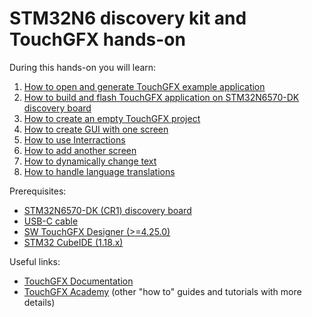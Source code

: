 # STM32N6 discovery kit and TouchGFX hands-on

During this hands-on you will learn:

1) [How to open and generate TouchGFX example application](01_How_to_open_and_generate_TouchGFX_example_application.md)
2) [How to build and flash TouchGFX application on STM32N6570-DK discovery board](02_How_to_build_and_flash_TouchGFX_application_on_STM32N6570-DK_discovery_board.md)
3) [How to create an empty TouchGFX project](03_How_to_create_an_empty_TouchGFX_project.md)
4) [How to create GUI with one screen](04_How_to_create_GUI_with_one_screen.md)
5) [How to use Interractions](05_How_to_use_Interractions.md)
6) [How to add another screen](06_How_to_add_another_screen.md)
7) [How to dynamically change text](07_How_to_dynamically_change_text.md)
8) [How to handle language translations](08_How_to_handle_language_translations.md)

Prerequisites:

- [STM32N6570-DK (CR1) discovery board](https://www.st.com/en/evaluation-tools/stm32n6570-dk.html)
- [USB-C cable](https://commons.wikimedia.org/wiki/File:USB-C.png)
- [SW TouchGFX Designer (>=4.25.0)](https://www.st.com/en/development-tools/touchgfxdesigner.html)
- [STM32 CubeIDE (1.18.x)](https://www.st.com/en/development-tools/stm32cubeide.html)

Useful links:

- [TouchGFX Documentation](https://support.touchgfx.com/docs/introduction/welcome)
- [TouchGFX Academy](https://support.touchgfx.com/docs/introduction/welcome) (other "how to" guides and tutorials with more details)